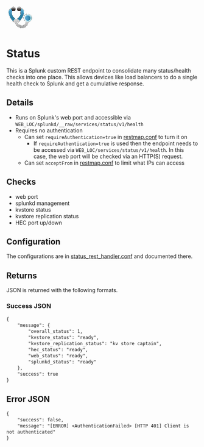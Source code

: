 ![Status Splunk app](status/static/appIcon_2x.png?)
# Status
This is a Splunk custom REST endpoint to consolidate many status/health checks into one place. This allows devices like load balancers to do a single health check to Splunk and get a cumulative response.

## Details
* Runs on Splunk's web port and accessible via `WEB_LOC/splunkd/__raw/services/status/v1/health`
* Requires no authentication
    * Can set `requireAuthentication=true` in [restmap.conf](status/default/restmap.conf) to turn it on
        * If `requireAuthentication=true` is used then the endpoint needs to be accessed via `WEB_LOC/services/status/v1/health`. In this case, the web port will be checked via an HTTP(S) request.
    * Can set `acceptFrom` in [restmap.conf](status/default/restmap.conf) to limit what IPs can access

## Checks
* web port
* splunkd management
* kvstore status
* kvstore replication status
* HEC port up/down

## Configuration
The configurations are in [status_rest_handler.conf](status/default/status_rest_handler.conf) and documented there.

## Returns
JSON is returned with the following formats.

### Success JSON
```
{
    "message": {
        "overall_status": 1,
        "kvstore_status": "ready",
        "kvstore_replication_status": "kv store captain",
        "hec_status": "ready",
        "web_status": "ready",
        "splunkd_status": "ready"
    },
    "success": true
}
```

## Error JSON
```
{
    "success": false,
    "message": "[ERROR] <AuthenticationFailed> [HTTP 401] Client is not authenticated"
}
```

